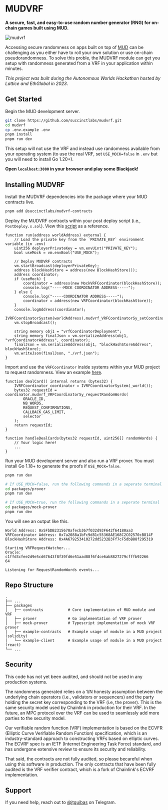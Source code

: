 # MUDVRF

**A secure, fast, and easy-to-use random number generator (RNG) for on-chain games built using MUD.**

![mudvrf](https://github.com/jtguibas/mudvrf/assets/25734765/09db1c47-3053-47e3-868e-2f2240dbb8aa)

Accessing secure randomness on apps built on top of [MUD](https://mud.dev/) can be challenging as you either have to roll your own solution or use on-chain pseudorandomness. To solve this proble, the MUDVRF module can get you setup with randomness generated from a VRF in your application within minutes.

*This project was built during the Autonomous Worlds Hackathon hosted by Lattice and EthGlobal in 2023*.

## Get Started

Begin the MUD development server.
```sh
git clone https://github.com/succinctlabs/mudvrf.git
cd mudvrf
cp .env.example .env
pnpm install
pnpm run dev
```
This setup will not use the VRF and instead use randomness available from your operating system (to use the real VRF, set `USE_MOCK=false` in `.env` but you will need to install Go 1.20+).

**Open `localhost:3000` in your browser and play some Blackjack!**

## Installing MUDVRF

Install the MUDVRF dependencies into the package where your MUD contracts live.

```sh
pnpm add @succinctlabs/mudvrf-contracts
```

Deploy the MUDVRF contracts within your post deploy script (i.e., `PostDeploy.s.sol`). View this [script](https://github.com/succinctlabs/mudvrf/blob/main/packages/example-contracts/script/PostDeploy.s.sol) as a reference.
```solidity
function run(address worldAddress) external {
    // Load the private key from the `PRIVATE_KEY` environment variable (in .env)
    uint256 deployerPrivateKey = vm.envUint("PRIVATE_KEY");
    bool useMock = vm.envBool("USE_MOCK");

    // Deploy MUDVRF contracts
    vm.startBroadcast(deployerPrivateKey);
    address blockHashStore = address(new BlockHashStore());
    address coordinator;
    if (useMock) {
        coordinator = address(new MockVRFCoordinator(blockHashStore));
        console.log("-----MOCK COORDINATOR ADDRESS-----");
    } else {
        console.log("-----COORDINATOR ADDRESS-----");
        coordinator = address(new VRFCoordinator(blockHashStore));
    }
    console.logAddress(coordinator);
    IVRFCoordinatorSystem(worldAddress).mudvrf_VRFCoordinatorSy_setCoordinator(coordinator);
    vm.stopBroadcast();

    string memory obj1 = "vrfCoordinatorDeployment";
    string memory finalJson = vm.serializeAddress(obj1, "vrfCoordinatorAddress", coordinator);
    finalJson = vm.serializeAddress(obj1, "blockHashStoreAddress", blockHashStore);
    vm.writeJson(finalJson, "./vrf.json");
}
```

Import and use the `VRFCoordinator` inside systems within your MUD project to request randomness. View an example [here](https://github.com/succinctlabs/mudvrf/blob/main/packages/example-contracts/src/systems/BlackJackSystem.sol#L53-L55).
```solidity
function dealCard() internal returns (bytes32) {
    IVRFCoordinator coordinator = IVRFCoordinatorSystem(_world());
    bytes32 requestId = coordinator.mudvrf_VRFCoordinatorSy_requestRandomWords(
        ORACLE_ID,
        NB_WORDS,
        REQUEST_CONFIRMATIONS,
        CALLBACK_GAS_LIMIT,
        selector
    );
    return requestId;
}

function handleDealCards(bytes32 requestId, uint256[] randomWords) {
    // Your logic here!
    ...
}
```

Run your MUD development server and also run a VRF prover. You must install Go 1.18+ to generate the proofs if `USE_MOCK=false`.
```sh
pnpm run dev

# If USE_MOCK=false, run the following commands in a seperate terminal
cd packages/prover
pnpm run dev

# If USE_MOCK=true, run the following commands in a seperate terminal
cd packages/mock-prover
pnpm run dev
```

You will see an output like this.
```
World Address: 0x5FbDB2315678afecb367f032d93F642f64180aa3
VRFCoordinator Address: 0x7a2088a1bFc9d81c55368AE168C2C02570cB814F
BlockHashStore Address: 0x4A679253410272dd5232B3Ff7cF5dbB88f295319

Starting VRFRequestWatcher...
Oracle: c1ffd3cfee2d9e5cd67643f8f39fd6e51aad88f6f4ce6ab8827279cfffb92266
64

Listening for RequestRandomWords events...
```

## Repo Structure

```
.
├── ...
├── packages                
│   ├── contracts           # Core implementation of MUD module and VRF
│   ├── prover              # Go implementation of VRF prover
│   ├── mock-prover         # Typescript implementation of mock VRF prover
│   ├── example-contracts   # Example usage of module in a MUD project (solidity)
│   └── example-client      # Example usage of module in a MUD project (react)
└── ...
```

## Security 

This code has not yet been audited, and should not be used in any production systems.

The randomness generated relies on a 1/N honesty assumption between the underlying chain operators (i.e., validators or sequencers) and the party holding the secret key corresponding to the VRF (i.e, the prover). This is the same security model used by Chainlink in production for their VRF. In the future, an MPC protocol over the VRF can be used to seamlessly add more parties to the security model.

Our verifiable random function (VRF) implementation is based on the ECVFR (Elliptic Curve Verifiable Random Function) specification, which is an industry-standard approach to constructing VRFs based on elliptic curves. The ECVRF spec is an IETF (Internet Engineering Task Force) standard, and has undergone extensive review to ensure its security and reliability.

That said, the contracts are not fully audited, so please becareful when using this software in production. The only contracts that have been fully audited is the VRF verifier contract, which is a fork of Chainlink's ECVRF implementation.

## Support

If you need help, reach out to [@jtguibas](https://t.me/jtguibas) on Telegram.